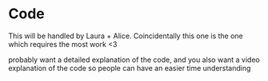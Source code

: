 # Code

This will be handled by Laura + Alice. Coincidentally this one is the one which requires the most work <3

probably want a detailed explanation of the code, and you also want a video explanation of the code so people can have an easier time understanding
